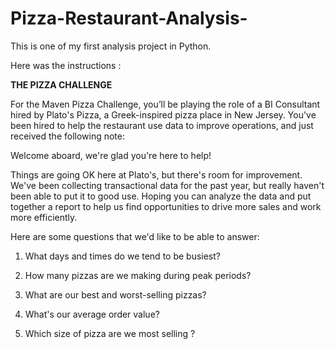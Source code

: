 # Pizza-Restaurant-Analysis-

This is one of my first analysis project in Python. 

Here was the instructions : 

**THE PIZZA CHALLENGE**

For the Maven Pizza Challenge, you’ll be playing the role of a BI Consultant hired by Plato's Pizza, a Greek-inspired pizza place in New Jersey. You've been hired to help the restaurant use data to improve operations, and just received the following note:

Welcome aboard, we're glad you're here to help!

Things are going OK here at Plato's, but there's room for improvement. We've been collecting transactional data for the past year, but really haven't been able to put it to good use. Hoping you can analyze the data and put together a report to help us find opportunities to drive more sales and work more efficiently.

Here are some questions that we'd like to be able to answer:

1. What days and times do we tend to be busiest?


2. How many pizzas are we making during peak periods?


3. What are our best and worst-selling pizzas?


4. What's our average order value?


5. Which size of pizza are we most selling ? 

